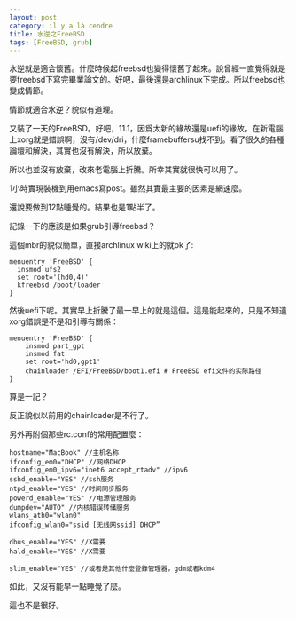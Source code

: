 ```yaml
---
layout: post
category: il y a là cendre
title: 水逆之FreeBSD
tags: [FreeBSD, grub]
---
```


水逆就是適合懷舊。什麼時候起freebsd也變得懷舊了起來。說曾經一直覺得就是要freebsd下寫完畢業論文的。好吧，最後還是archlinux下完成。所以freebsd也變成情節。

情節就適合水逆？貌似有道理。

又裝了一天的FreeBSD。好吧，11.1，因爲太新的緣故還是uefi的緣故，在新電腦上xorg就是錯誤啊，沒有/dev/dri，什麼framebuffersu找不到。看了很久的各種論壇和解決，其實也沒有解決，所以放棄。

所以也並沒有放棄，改來老電腦上折騰。所幸其實就很快可以用了。

1小時實現裝機到用emacs寫post。雖然其實最主要的因素是網速麼。

還說要做到12點睡覺的。結果也是1點半了。

記錄一下的應該是如果grub引導freebsd？

這個mbr的貌似簡單，直接archlinux wiki上的就ok了:

```
menuentry 'FreeBSD' {
  insmod ufs2
  set root='(hd0,4)'
  kfreebsd /boot/loader
}
```

然後uefi下呢。其實早上折騰了最一早上的就是這個。這是能起來的，只是不知道xorg錯誤是不是和引導有關係：

```
menuentry 'FreeBSD' {
    insmod part_gpt
    insmod fat
    set root='hd0,gpt1'
    chainloader /EFI/FreeBSD/boot1.efi # FreeBSD efi文件的实际路径
}
```

算是一記？

反正貌似以前用的chainloader是不行了。

另外再附個那些rc.conf的常用配置麼：

```
hostname="MacBook" //主机名称
ifconfig_em0="DHCP" //网络DHCP
ifconfig_em0_ipv6="inet6 accept_rtadv" //ipv6
sshd_enable="YES" //ssh服务
ntpd_enable="YES" //时间同步服务
powerd_enable="YES" //电源管理服务
dumpdev="AUTO" //内核错误转储服务
wlans_ath0="wlan0"
ifconfig_wlan0="ssid [无线网ssid] DHCP”

dbus_enable="YES" //X需要
hald_enable="YES" //X需要

slim_enable="YES" //或者是其他什麼登錄管理器，gdm或者kdm4
```

如此，又沒有能早一點睡覺了麼。

這也不是很好。

<!-- more -->
